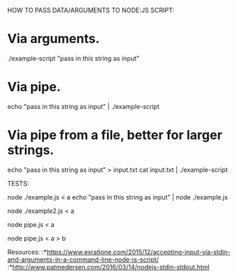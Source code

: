 HOW TO PASS DATA/ARGUMENTS TO NODE:JS SCRIPT:

# Via arguments.
./example-script "pass in this string as input"
 
# Via pipe.
echo "pass in this string as input" | ./example-script
 
# Via pipe from a file, better for larger strings.
echo "pass in this string as input" > input.txt
cat input.txt | ./example-script


TESTS:

node ./example.js < a
echo "pass in this string as input" | node ./example.js

node ./example2.js < a

node pipe.js < a

node pipe.js < a > b


Resources:
:*https://www.exratione.com/2015/12/accepting-input-via-stdin-and-arguments-in-a-command-line-node-js-script/
:*http://www.patmedersen.com/2016/03/14/nodejs-stdin-stdout.html
